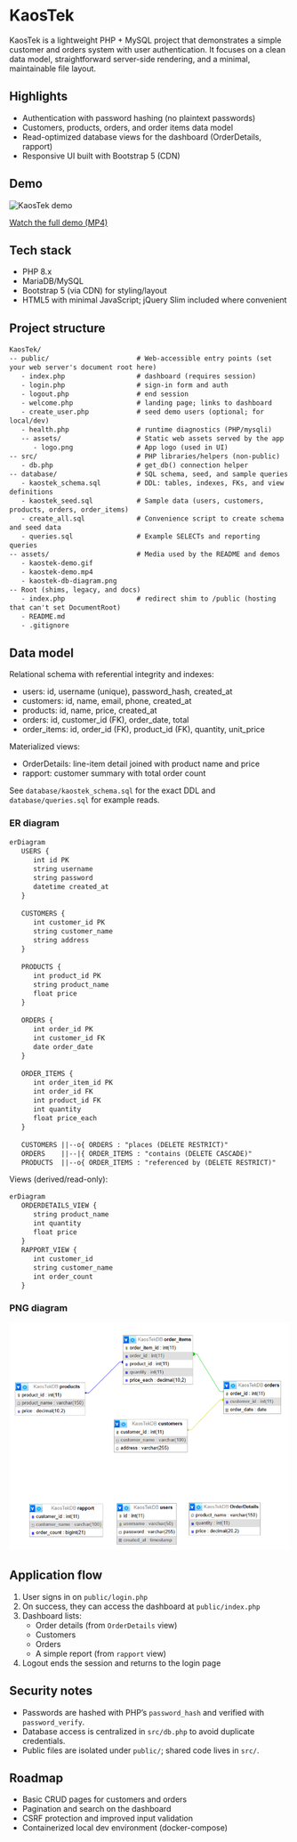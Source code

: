 # KaosTek

KaosTek is a lightweight PHP + MySQL project that demonstrates a simple customer and orders system with user authentication. It focuses on a clean data model, straightforward server-side rendering, and a minimal, maintainable file layout.

## Highlights

- Authentication with password hashing (no plaintext passwords)
- Customers, products, orders, and order items data model
- Read-optimized database views for the dashboard (OrderDetails, rapport)
- Responsive UI built with Bootstrap 5 (CDN)

## Demo

![KaosTek demo](assets/kaostek-demo.gif)

[Watch the full demo (MP4)](assets/kaostek-demo.mp4)

## Tech stack

- PHP 8.x 
- MariaDB/MySQL
- Bootstrap 5 (via CDN) for styling/layout
- HTML5 with minimal JavaScript; jQuery Slim included where convenient

## Project structure

```
KaosTek/
-- public/                      # Web-accessible entry points (set your web server's document root here)
   - index.php                  # dashboard (requires session)
   - login.php                  # sign-in form and auth
   - logout.php                 # end session
   - welcome.php                # landing page; links to dashboard
   - create_user.php            # seed demo users (optional; for local/dev)
   - health.php                 # runtime diagnostics (PHP/mysqli)
   -- assets/                   # Static web assets served by the app
      - logo.png                # App logo (used in UI)
-- src/                         # PHP libraries/helpers (non-public)
   - db.php                     # get_db() connection helper
-- database/                    # SQL schema, seed, and sample queries
   - kaostek_schema.sql         # DDL: tables, indexes, FKs, and view definitions
   - kaostek_seed.sql           # Sample data (users, customers, products, orders, order_items)
   - create_all.sql             # Convenience script to create schema and seed data
   - queries.sql                # Example SELECTs and reporting queries
-- assets/                      # Media used by the README and demos
   - kaostek-demo.gif
   - kaostek-demo.mp4
   - kaostek-db-diagram.png
-- Root (shims, legacy, and docs)
   - index.php                  # redirect shim to /public (hosting that can't set DocumentRoot)
   - README.md
   - .gitignore
```

## Data model

Relational schema with referential integrity and indexes:

- users: id, username (unique), password_hash, created_at
- customers: id, name, email, phone, created_at
- products: id, name, price, created_at
- orders: id, customer_id (FK), order_date, total
- order_items: id, order_id (FK), product_id (FK), quantity, unit_price

Materialized views:

- OrderDetails: line-item detail joined with product name and price
- rapport: customer summary with total order count

See `database/kaostek_schema.sql` for the exact DDL and `database/queries.sql` for example reads.

### ER diagram

```mermaid
erDiagram
   USERS {
      int id PK
      string username
      string password
      datetime created_at
   }

   CUSTOMERS {
      int customer_id PK
      string customer_name
      string address
   }

   PRODUCTS {
      int product_id PK
      string product_name
      float price
   }

   ORDERS {
      int order_id PK
      int customer_id FK
      date order_date
   }

   ORDER_ITEMS {
      int order_item_id PK
      int order_id FK
      int product_id FK
      int quantity
      float price_each
   }

   CUSTOMERS ||--o{ ORDERS : "places (DELETE RESTRICT)"
   ORDERS    ||--|{ ORDER_ITEMS : "contains (DELETE CASCADE)"
   PRODUCTS  ||--o{ ORDER_ITEMS : "referenced by (DELETE RESTRICT)"
```

Views (derived/read-only):

```mermaid
erDiagram
   ORDERDETAILS_VIEW {
      string product_name
      int quantity
      float price
   }
   RAPPORT_VIEW {
      int customer_id
      string customer_name
      int order_count
   }
```

### PNG diagram

![KaosTek DB Diagram](assets/kaostek-db-diagram.png)

## Application flow

1. User signs in on `public/login.php`
2. On success, they can access the dashboard at `public/index.php`
3. Dashboard lists:
   - Order details (from `OrderDetails` view)
   - Customers
   - Orders
   - A simple report (from `rapport` view)
4. Logout ends the session and returns to the login page

## Security notes

- Passwords are hashed with PHP’s `password_hash` and verified with `password_verify`.
- Database access is centralized in `src/db.php` to avoid duplicate credentials.
- Public files are isolated under `public/`; shared code lives in `src/`.
 
## Roadmap

- Basic CRUD pages for customers and orders
- Pagination and search on the dashboard
- CSRF protection and improved input validation
- Containerized local dev environment (docker-compose)

